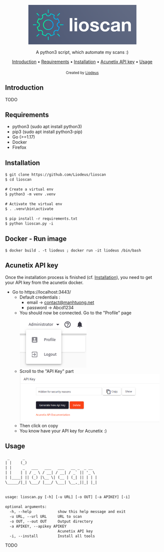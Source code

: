 <p align="center">
  <img src="https://github.com/Liodeus/lioscan/blob/main/images/logo.png" alt="Logo">
  
<p align="center">A python3 script, which automate my scans :)

<p align="center">
  <a href="#introduction">Introduction</a>
 • <a href="#requirements">Requirements</a>
 • <a href="#installation">Installation</a>
 • <a href="#acunetix-api-key">Acunetix API key</a>
 • <a href="#usage">Usage</a>
</p>

<div align="center">
  <sub>Created by
  <a href="https://liodeus.github.io/">Liodeus</a>
</div>


## Introduction

TODO

## Requirements

- python3 (sudo apt install python3)
- pip3 (sudo apt install python3-pip)
- Go (>=1.17)
- Docker
- Firefox

## Installation

```
$ git clone https://github.com/Liodeus/lioscan
$ cd lioscan

# Create a virtual env
$ python3 -m venv .venv

# Activate the virtual env
$ . .venv\bin\activate

$ pip install -r requirements.txt
$ python lioscan.py -i
```

## Docker - Run image
```
$ docker build . -t liodeus ; docker run -it liodeus /bin/bash
```


## Acunetix API key

Once the installation process is finished (cf. [Installation](https://github.com/Liodeus/lioscan#installation)), you need to get your API key from the acunetix docker.

- Go to https://localhost:3443/
  - Default credentials :
      - email -> contact@manhtuong.net
      - password -> Abcd1234
  - You should now be connected. Go to the "Profile" page 
	</br><img src="https://github.com/Liodeus/lioscan/blob/main/images/profile.png" alt="profile">
  - Scroll to the "API Key" part
	</br><img src="https://github.com/Liodeus/lioscan/blob/main/images/api_zone.png" alt="api_part">
  - Then click on copy
  - You know have your API key for Acunetix :)

## Usage

```
 _      _                                 
| |    (_)                                
| |     _   ___   ___   ___   __ _  _ __  
| |    | | / _ \ / __| / __| / _` || '_ \ 
| |____| || (_) |\__ \| (__ | (_| || | | |
\_____/|_| \___/ |___/ \___| \__,_||_| |_|
	
	
usage: lioscan.py [-h] [-u URL] [-o OUT] [-a APIKEY] [-i]

optional arguments:
  -h, --help            show this help message and exit
  -u URL, --url URL     URL to scan
  -o OUT, --out OUT     Output directory
  -a APIKEY, --apikey APIKEY
                        Acunetix API key
  -i, --install         Install all tools
```

TODO
